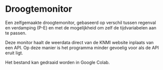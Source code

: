 # Droogtemonitor
Een zelfgemaakte droogtemonitor, gebaseerd op verschil tussen regenval en verdamping (P-E) en met de mogelijkheid om zelf de tijdvariabelen aan te passen.

Deze monitor haalt de weerdata direct van de KNMI website inplaats van een API. Op deze manier is het programma minder gevoelig voor als de API eruit ligt. 

Het bestand kan gedraaid worden in Google Colab. 
